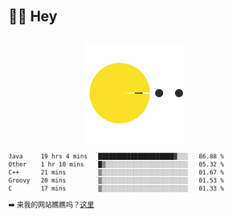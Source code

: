 
# 👋🏻 Hey
<div align="center">
	<br>
	<img src="https://raw.githubusercontent.com/Aniket965/Aniket965/master/pacman.svg?sanitize=true" width="200" height="200">
	<br>
</div>

<!--START_SECTION:waka-->
```text
Java     19 hrs 4 mins   █████████████████████▓░░░   86.88 % 
Other    1 hr 10 mins    █▒░░░░░░░░░░░░░░░░░░░░░░░   05.32 % 
C++      21 mins         ▒░░░░░░░░░░░░░░░░░░░░░░░░   01.67 % 
Groovy   20 mins         ▒░░░░░░░░░░░░░░░░░░░░░░░░   01.53 % 
C        17 mins         ▒░░░░░░░░░░░░░░░░░░░░░░░░   01.33 % 
```
<!--END_SECTION:waka-->

 ➡️  来我的网站瞧瞧吗？[这里](https://www.shaolongfei.com)
